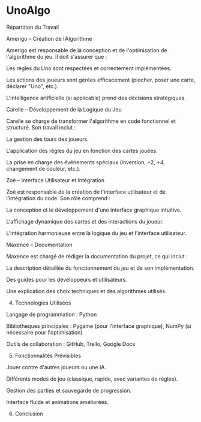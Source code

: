 # UnoAlgo

Répartition du Travail

Amerigo – Création de l’Algorithme

Amerigo est responsable de la conception et de l'optimisation de l'algorithme du jeu. Il doit s'assurer que :

Les règles du Uno sont respectées et correctement implémentées.

Les actions des joueurs sont gérées efficacement (piocher, poser une carte, déclarer "Uno", etc.).

L'intelligence artificielle (si applicable) prend des décisions stratégiques.

Carelle – Développement de la Logique du Jeu

Carelle se charge de transformer l'algorithme en code fonctionnel et structuré. Son travail inclut :

La gestion des tours des joueurs.

L’application des règles du jeu en fonction des cartes jouées.

La prise en charge des événements spéciaux (inversion, +2, +4, changement de couleur, etc.).

Zoé – Interface Utilisateur et Intégration

Zoé est responsable de la création de l'interface utilisateur et de l’intégration du code. Son rôle comprend :

La conception et le développement d'une interface graphique intuitive.

L'affichage dynamique des cartes et des interactions du joueur.

L'intégration harmonieuse entre la logique du jeu et l'interface utilisateur.

Maxence – Documentation

Maxence est chargé de rédiger la documentation du projet, ce qui inclut :

La description détaillée du fonctionnement du jeu et de son implémentation.

Des guides pour les développeurs et utilisateurs.

Une explication des choix techniques et des algorithmes utilisés.

4. Technologies Utilisées

Langage de programmation : Python

Bibliothèques principales : Pygame (pour l'interface graphique), NumPy (si nécessaire pour l'optimisation)

Outils de collaboration : GitHub, Trello, Google Docs

5. Fonctionnalités Prévisibles

Jouer contre d'autres joueurs ou une IA.

Différents modes de jeu (classique, rapide, avec variantes de règles).

Gestion des parties et sauvegarde de progression.

Interface fluide et animations améliorées.

6. Conclusion
